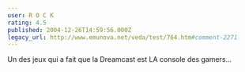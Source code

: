 ```yaml
---
user: R O C K
rating: 4.5
published: 2004-12-26T14:59:56.000Z
legacy_url: http://www.emunova.net/veda/test/764.htm#comment-2271
---
```

Un des jeux qui a fait que la Dreamcast est LA console des gamers...